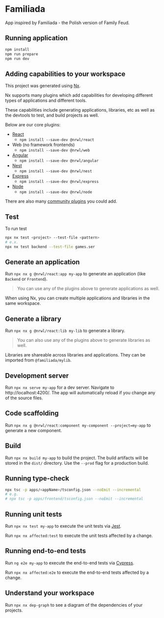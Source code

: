 # Familiada

App inspired by Familiada - the Polish version of Family Feud.

## Running application

```bash
npm install
npm run prepare
npm run dev
```

## Adding capabilities to your workspace

This project was generated using [Nx](https://nx.dev).

Nx supports many plugins which add capabilities for developing different types of applications and different tools.

These capabilities include generating applications, libraries, etc as well as the devtools to test, and build projects as well.

Below are our core plugins:

- [React](https://reactjs.org)
  - `npm install --save-dev @nrwl/react`
- Web (no framework frontends)
  - `npm install --save-dev @nrwl/web`
- [Angular](https://angular.io)
  - `npm install --save-dev @nrwl/angular`
- [Nest](https://nestjs.com)
  - `npm install --save-dev @nrwl/nest`
- [Express](https://expressjs.com)
  - `npm install --save-dev @nrwl/express`
- [Node](https://nodejs.org)
  - `npm install --save-dev @nrwl/node`

There are also many [community plugins](https://nx.dev/community) you could add.

## Test

To run test

```bash
npx nx test <project> --test-file <pattern>
# e.x.
npx nx test backend --test-file games.ser
```

## Generate an application

Run `npx nx g @nrwl/react:app my-app` to generate an application (like `Backend` or `Frontend`).

> You can use any of the plugins above to generate applications as well.

When using Nx, you can create multiple applications and libraries in the same workspace.

## Generate a library

Run `npx nx g @nrwl/react:lib my-lib` to generate a library.

> You can also use any of the plugins above to generate libraries as well.

Libraries are shareable across libraries and applications. They can be imported from `@familiada/mylib`.

## Development server

Run `npx nx serve my-app` for a dev server. Navigate to http://localhost:4200/. The app will automatically reload if you change any of the source files.

## Code scaffolding

Run `npx nx g @nrwl/react:component my-component --project=my-app` to generate a new component.

## Build

Run `npx nx build my-app` to build the project. The build artifacts will be stored in the `dist/` directory. Use the `--prod` flag for a production build.

## Running type-check

```bash
npx tsc -p apps/<appName>/tsconfig.json --noEmit --incremental
# e.g.
# npx tsc -p apps/frontend/tsconfig.json --noEmit --incremental

```

## Running unit tests

Run `npx nx test my-app` to execute the unit tests via [Jest](https://jestjs.io).

Run `npx nx affected:test` to execute the unit tests affected by a change.

## Running end-to-end tests

Run `ng e2e my-app` to execute the end-to-end tests via [Cypress](https://www.cypress.io).

Run `npx nx affected:e2e` to execute the end-to-end tests affected by a change.

## Understand your workspace

Run `npx nx dep-graph` to see a diagram of the dependencies of your projects.
